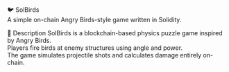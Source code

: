 🐦 SolBirds     
A simple on-chain Angry Birds-style game written in Solidity.   
    
🎯 Description 
SolBirds is a blockchain-based physics puzzle game inspired by Angry Birds.    
Players fire birds at enemy structures using angle and power.      
The game simulates projectile shots and calculates damage entirely on-chain.       
   
